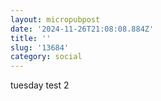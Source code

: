 ```yaml
---
layout: micropubpost
date: '2024-11-26T21:08:08.884Z'
title: ''
slug: '13684'
category: social
---
```

tuesday test 2
